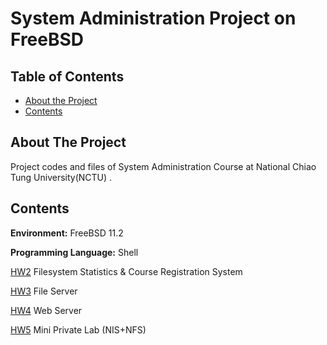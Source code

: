 # System Administration Project on FreeBSD
<!-- TABLE OF CONTENTS -->
## Table of Contents
* [About the Project](#about-the-project)
* [Contents](#contents)


## About The Project
Project codes and files of System Administration Course at National Chiao Tung University(NCTU) .


## Contents
**Environment:** FreeBSD 11.2

**Programming Language:** Shell

[HW2](https://github.com/wishx97/SA-NCTU-FreeBSD/tree/master/Homework2) Filesystem Statistics & Course Registration System

[HW3](https://github.com/wishx97/SA-NCTU-FreeBSD/tree/master/Homework3) File Server

[HW4](https://github.com/wishx97/SA-NCTU-FreeBSD/tree/master/Homework4) Web Server

[HW5](https://github.com/wishx97/SA-NCTU-FreeBSD/tree/master/Homework5) Mini Private Lab (NIS+NFS)

